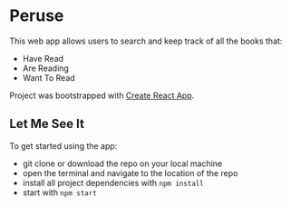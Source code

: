 # Peruse

This web app allows users to search and keep track of all the books that:

* Have Read
* Are Reading
* Want To Read

Project was bootstrapped with [Create React App](https://github.com/facebookincubator/create-react-app).

## Let Me See It

To get started using the app:

* git clone or download the repo on your local machine
* open the terminal and navigate to the location of the repo
* install all project dependencies with `npm install`
* start with `npm start`